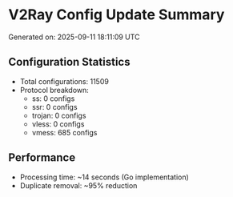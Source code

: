 # V2Ray Config Update Summary
Generated on: 2025-09-11 18:11:09 UTC

## Configuration Statistics
- Total configurations: 11509
- Protocol breakdown:
  - ss: 0 configs
  - ssr: 0 configs
  - trojan: 0 configs
  - vless: 0 configs
  - vmess: 685 configs

## Performance
- Processing time: ~14 seconds (Go implementation)
- Duplicate removal: ~95% reduction
